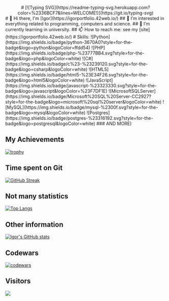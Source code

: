 <center>
# [![Typing SVG](https://readme-typing-svg.herokuapp.com?color=%2336BCF7&lines=WELCOME!)](https://git.io/typing-svg)
</center>
# 👋 Hi there, I'm [Igor](https://igorportfolio.42web.io/)
## 👀 I’m interested in everything related to programming, computers and science.
## 🌱 I’m currently learning in university.
## 📫 How to reach me: see my [site](https://igorportfolio.42web.io/)
# Skills:
![Python](https://img.shields.io/badge/python-3670A0?style=for-the-badge&logo=python&logoColor=ffdd54)
![PHP](https://img.shields.io/badge/php-%23777BB4.svg?style=for-the-badge&logo=php&logoColor=white)
![C#](https://img.shields.io/badge/c%23-%23239120.svg?style=for-the-badge&logo=csharp&logoColor=white)
![HTML5](https://img.shields.io/badge/html5-%23E34F26.svg?style=for-the-badge&logo=html5&logoColor=white)
![JavaScript](https://img.shields.io/badge/javascript-%23323330.svg?style=for-the-badge&logo=javascript&logoColor=%23F7DF1E)
![MicrosoftSQLServer](https://img.shields.io/badge/Microsoft%20SQL%20Server-CC2927?style=for-the-badge&logo=microsoft%20sql%20server&logoColor=white)
![MySQL](https://img.shields.io/badge/mysql-%2300f.svg?style=for-the-badge&logo=mysql&logoColor=white)
![Postgres](https://img.shields.io/badge/postgres-%23316192.svg?style=for-the-badge&logo=postgresql&logoColor=white)
### AND MORE)

## My Achievements
[![trophy](https://github-profile-trophy.vercel.app/?username=Processori7&theme=onedark)](https://github.com/ryo-ma/github-profile-trophy)

## Time spent on Git
[![GitHub Streak](https://streak-stats.demolab.com/?user=Processori7)](https://git.io/streak-stats)

## Not many statistics
[![Top Langs](https://github-readme-stats.vercel.app/api/top-langs/?username=Processori7&layout=compact)](https://github.com/anuraghazra/github-readme-stats)

## Other information
[![Igor's GitHub stats](https://github-readme-stats.vercel.app/api?username=Processori7&theme=vision-friendly-dark)](https://github.com/anuraghazra/github-readme-stats)

## Codewars
[![codewars](https://www.codewars.com/users/Processor/badges/small)](https://www.codewars.com/users/Processor) 

## Visitors
![](https://komarev.com/ghpvc/?username=Processori7)

